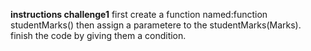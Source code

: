**instructions challenge1**
first create a function named:function studentMarks()
then assign a parametere to the studentMarks(Marks).
finish the code by giving them a condition.


